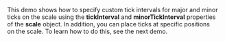 This demo shows how to&nbsp;specify custom tick intervals for major and minor ticks on&nbsp;the scale using the **tickInterval** and **minorTickInterval** properties of&nbsp;the **scale** object. In&nbsp;addition, you can place ticks at&nbsp;specific positions on&nbsp;the scale. To&nbsp;learn how to&nbsp;do&nbsp;this, see the next demo.
<!--split-->
